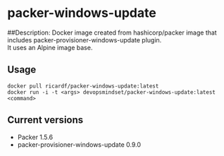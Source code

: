 # packer-windows-update
##Description:
Docker image created from hashicorp/packer image that includes packer-provisioner-windows-update plugin.\
It uses an Alpine image base.
## Usage
````
docker pull ricardf/packer-windows-update:latest
docker run -i -t <args> devopsmindset/packer-windows-update:latest <command>
````
## Current versions
- Packer 1.5.6
- packer-provisioner-windows-update 0.9.0

